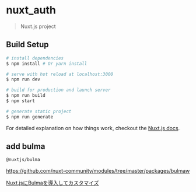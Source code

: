 # nuxt_auth

> Nuxt.js project

## Build Setup

``` bash
# install dependencies
$ npm install # Or yarn install

# serve with hot reload at localhost:3000
$ npm run dev

# build for production and launch server
$ npm run build
$ npm start

# generate static project
$ npm run generate
```

For detailed explanation on how things work, checkout the [Nuxt.js docs](https://github.com/nuxt/nuxt.js).

## add bulma

```bash
@nuxtjs/bulma
```

https://github.com/nuxt-community/modules/tree/master/packages/bulmaw

[Nuxt.jsにBulmaを導入してカスタマイズ](https://qiita.com/mnmemo/items/5eb4fb8cbfe17670fd36)
